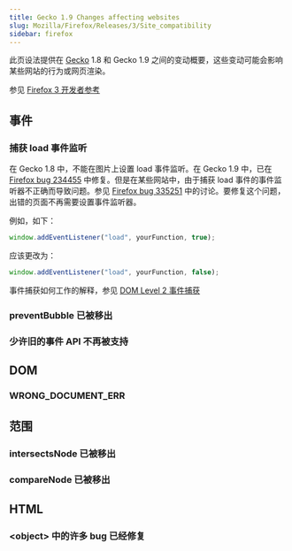 ```yaml
---
title: Gecko 1.9 Changes affecting websites
slug: Mozilla/Firefox/Releases/3/Site_compatibility
sidebar: firefox
---
```


此页设法提供在 [Gecko](cn/Gecko) 1.8 和 Gecko 1.9 之间的变动概要，这些变动可能会影响某些网站的行为或网页渲染。

参见 [Firefox 3 开发者参考](cn/Firefox_3_for_developers)

## 事件

### 捕获 load 事件监听

在 Gecko 1.8 中，不能在图片上设置 load 事件监听。在 Gecko 1.9 中，已在 [Firefox bug 234455](https://bugzil.la/234455) 中修复。但是在某些网站中，由于捕获 load 事件的事件监听器不正确而导致问题。参见 [Firefox bug 335251](https://bugzil.la/335251) 中的讨论。要修复这个问题，出错的页面不再需要设置事件监听器。

例如，如下：

```js
window.addEventListener("load", yourFunction, true);
```

应该更改为：

```js
window.addEventListener("load", yourFunction, false);
```

事件捕获如何工作的解释，参见 [DOM Level 2 事件捕获](https://www.w3.org/TR/DOM-Level-2-Events/events.html#Events-flow-capture)

### preventBubble 已被移出

### 少许旧的事件 API 不再被支持

## DOM

### WRONG_DOCUMENT_ERR

## 范围

### intersectsNode 已被移出

### compareNode 已被移出

## HTML

### \<object> 中的许多 bug 已经修复
